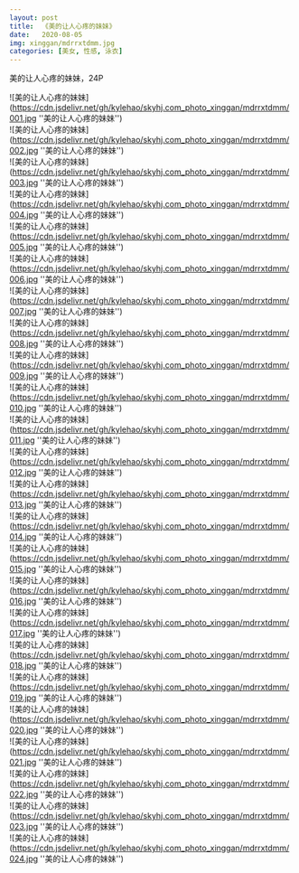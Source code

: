 ```yaml
---
layout: post
title:  《美的让人心疼的妹妹》
date:   2020-08-05
img: xinggan/mdrrxtdmm.jpg
categories: [美女, 性感, 泳衣]
---
```


美的让人心疼的妹妹，24P

![美的让人心疼的妹妹](https://cdn.jsdelivr.net/gh/kylehao/skyhj.com_photo_xinggan/mdrrxtdmm/001.jpg ''美的让人心疼的妹妹'') <br>
![美的让人心疼的妹妹](https://cdn.jsdelivr.net/gh/kylehao/skyhj.com_photo_xinggan/mdrrxtdmm/002.jpg ''美的让人心疼的妹妹'') <br>
![美的让人心疼的妹妹](https://cdn.jsdelivr.net/gh/kylehao/skyhj.com_photo_xinggan/mdrrxtdmm/003.jpg ''美的让人心疼的妹妹'') <br>
![美的让人心疼的妹妹](https://cdn.jsdelivr.net/gh/kylehao/skyhj.com_photo_xinggan/mdrrxtdmm/004.jpg ''美的让人心疼的妹妹'') <br>
![美的让人心疼的妹妹](https://cdn.jsdelivr.net/gh/kylehao/skyhj.com_photo_xinggan/mdrrxtdmm/005.jpg ''美的让人心疼的妹妹'') <br>
![美的让人心疼的妹妹](https://cdn.jsdelivr.net/gh/kylehao/skyhj.com_photo_xinggan/mdrrxtdmm/006.jpg ''美的让人心疼的妹妹'') <br>
![美的让人心疼的妹妹](https://cdn.jsdelivr.net/gh/kylehao/skyhj.com_photo_xinggan/mdrrxtdmm/007.jpg ''美的让人心疼的妹妹'') <br>
![美的让人心疼的妹妹](https://cdn.jsdelivr.net/gh/kylehao/skyhj.com_photo_xinggan/mdrrxtdmm/008.jpg ''美的让人心疼的妹妹'') <br>
![美的让人心疼的妹妹](https://cdn.jsdelivr.net/gh/kylehao/skyhj.com_photo_xinggan/mdrrxtdmm/009.jpg ''美的让人心疼的妹妹'') <br>
![美的让人心疼的妹妹](https://cdn.jsdelivr.net/gh/kylehao/skyhj.com_photo_xinggan/mdrrxtdmm/010.jpg ''美的让人心疼的妹妹'') <br>
![美的让人心疼的妹妹](https://cdn.jsdelivr.net/gh/kylehao/skyhj.com_photo_xinggan/mdrrxtdmm/011.jpg ''美的让人心疼的妹妹'') <br>
![美的让人心疼的妹妹](https://cdn.jsdelivr.net/gh/kylehao/skyhj.com_photo_xinggan/mdrrxtdmm/012.jpg ''美的让人心疼的妹妹'') <br>
![美的让人心疼的妹妹](https://cdn.jsdelivr.net/gh/kylehao/skyhj.com_photo_xinggan/mdrrxtdmm/013.jpg ''美的让人心疼的妹妹'') <br>
![美的让人心疼的妹妹](https://cdn.jsdelivr.net/gh/kylehao/skyhj.com_photo_xinggan/mdrrxtdmm/014.jpg ''美的让人心疼的妹妹'') <br>
![美的让人心疼的妹妹](https://cdn.jsdelivr.net/gh/kylehao/skyhj.com_photo_xinggan/mdrrxtdmm/015.jpg ''美的让人心疼的妹妹'') <br>
![美的让人心疼的妹妹](https://cdn.jsdelivr.net/gh/kylehao/skyhj.com_photo_xinggan/mdrrxtdmm/016.jpg ''美的让人心疼的妹妹'') <br>
![美的让人心疼的妹妹](https://cdn.jsdelivr.net/gh/kylehao/skyhj.com_photo_xinggan/mdrrxtdmm/017.jpg ''美的让人心疼的妹妹'') <br>
![美的让人心疼的妹妹](https://cdn.jsdelivr.net/gh/kylehao/skyhj.com_photo_xinggan/mdrrxtdmm/018.jpg ''美的让人心疼的妹妹'') <br>
![美的让人心疼的妹妹](https://cdn.jsdelivr.net/gh/kylehao/skyhj.com_photo_xinggan/mdrrxtdmm/019.jpg ''美的让人心疼的妹妹'') <br>
![美的让人心疼的妹妹](https://cdn.jsdelivr.net/gh/kylehao/skyhj.com_photo_xinggan/mdrrxtdmm/020.jpg ''美的让人心疼的妹妹'') <br>
![美的让人心疼的妹妹](https://cdn.jsdelivr.net/gh/kylehao/skyhj.com_photo_xinggan/mdrrxtdmm/021.jpg ''美的让人心疼的妹妹'') <br>
![美的让人心疼的妹妹](https://cdn.jsdelivr.net/gh/kylehao/skyhj.com_photo_xinggan/mdrrxtdmm/022.jpg ''美的让人心疼的妹妹'') <br>
![美的让人心疼的妹妹](https://cdn.jsdelivr.net/gh/kylehao/skyhj.com_photo_xinggan/mdrrxtdmm/023.jpg ''美的让人心疼的妹妹'') <br>
![美的让人心疼的妹妹](https://cdn.jsdelivr.net/gh/kylehao/skyhj.com_photo_xinggan/mdrrxtdmm/024.jpg ''美的让人心疼的妹妹'') <br>
